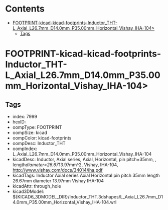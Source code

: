



Contents
========

* [FOOTPRINT-kicad-kicad-footprints-Inductor_THT-L_Axial_L26.7mm_D14.0mm_P35.00mm_Horizontal_Vishay_IHA-104>](#footprint-kicad-kicad-footprints-inductor_tht-l_axial_l267mm_d140mm_p3500mm_horizontal_vishay_iha-104)
	* [Tags](#tags)

# FOOTPRINT-kicad-kicad-footprints-Inductor_THT-L_Axial_L26.7mm_D14.0mm_P35.00mm_Horizontal_Vishay_IHA-104>

## Tags

- index: 7999
- hexID: 
- oompType: FOOTPRINT
- oompSize: kicad
- oompColor: kicad-footprints
- oompDesc: Inductor_THT
- oompIndex: L_Axial_L26.7mm_D14.0mm_P35.00mm_Horizontal_Vishay_IHA-104
- kicadDesc: Inductor, Axial series, Axial, Horizontal, pin pitch=35mm, , length*diameter=26.67*13.97mm^2, Vishay, IHA-104, http://www.vishay.com/docs/34014/iha.pdf
- kicadTags: Inductor Axial series Axial Horizontal pin pitch 35mm  length 26.67mm diameter 13.97mm Vishay IHA-104
- kicadAttr: through_hole
- kicad3DModel: ${KICAD6_3DMODEL_DIR}/Inductor_THT.3dshapes/L_Axial_L26.7mm_D14.0mm_P35.00mm_Horizontal_Vishay_IHA-104.wrl
